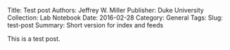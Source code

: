 Title: Test post
Authors: Jeffrey W. Miller
Publisher: Duke University
Collection: Lab Notebook
Date: 2016-02-28
Category: General
Tags: 
Slug: test-post
Summary: Short version for index and feeds

This is a test post.


